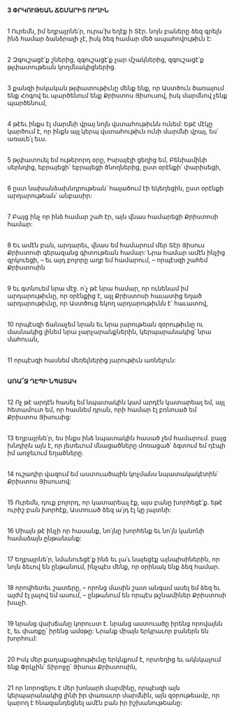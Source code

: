 **3 ՓՐԿՈՒԹԵԱՆ ՃՇՄԱՐԻՏ ՈՒՂԻՆ**

\
1 Ուրեմն, իմ եղբայրնե՛ր, ուրա՛խ եղէք ի Տէր. նոյն բաները ձեզ գրելն ինձ համար ձանձրալի չէ, իսկ ձեզ համար մեծ ապահովութիւն է:

\
2 Զգուշացէ՛ք շներից, զգուշացէ՛ք չար մշակներից, զգուշացէ՛ք թլփատութեան կողմնակիցներից.

\
3 քանզի իսկական թլփատութիւնը մենք ենք, որ Աստծուն ծառայում ենք Հոգով եւ պարծենում ենք Քրիստոս Յիսուսով, իսկ մարմնով չենք պարծենում,

\
4 թէեւ ինքս էլ մարմնի վրայ նոյն վստահութիւնն ունեմ: Եթէ մէկը կարծում է, որ ինքն այլ կերպ վստահութիւն ունի մարմնի վրայ, ես՝ առաւե՛լ եւս.

\
5 թլփատուել եմ ութերորդ օրը, Իսրայէլի ցեղից եմ, Բենիամինի սերնդից, եբրայեցի՝ եբրայեցի ծնողներից, ըստ օրէնքի՝ փարիսեցի,

\
6 ըստ նախանձախնդրութեան՝ հալածում էի եկեղեցին, ըստ օրէնքի արդարութեան՝ անբասիր:

\
7 Բայց ինչ որ ինձ համար շահ էր, այն վնաս համարեցի Քրիստոսի համար:

\
8 Եւ ամէն բան, արդարեւ, վնաս եմ համարում մեր Տէր Յիսուս Քրիստոսի գերազանց գիտութեան համար: Նրա համար ամէն ինչից զրկուեցի, – եւ այդ բոլորը աղբ եմ համարում, – որպէսզի շահեմ Քրիստոսին

\
9 եւ գտնուեմ նրա մէջ. ո՛չ թէ նրա համար, որ ունենամ իմ արդարութիւնը, որ օրէնքից է, այլ Քրիստոսի հաւատից եղած արդարութիւնը, որ Աստծուց եկող արդարութիւնն է՝ հաւատով,

\
10 որպէսզի ճանաչեմ նրան եւ նրա յարութեան զօրութիւնը ու մասնակից լինեմ նրա չարչարանքներին, կերպարանակից՝ նրա մահուան,

\
11 որպէսզի հասնեմ մեռելներից յարութիւն առնելուն:

\
**ԱՌԱ՜Ջ ԴԷՊԻ ՆՊԱՏԱԿ**

\
12 Ոչ թէ արդէն հասել եմ նպատակին կամ արդէն կատարեալ եմ, այլ հետամուտ եմ, որ հասնեմ դրան, որի համար էլ բռնուած եմ Քրիստոս Յիսուսից:

\
13 Եղբայրնե՛ր, ես ինքս ինձ նպատակին հասած չեմ համարում. բայց խնդիրն այն է, որ յետեւում մնացածները մոռացած՝ ձգտում եմ դէպի իմ առջեւում եղածները.

\
14 ուշադիր վազում եմ աստուածային կոչմանս նպատակակէտին՝ Քրիստոս Յիսուսով:

\
15 Ուրեմն, դուք բոլորդ, որ կատարեալ էք, այս բանը խորհեցէ՛ք. եթէ ուրիշ բան խորհէք, Աստուած ձեզ ա՛յդ էլ կը յայտնի:

\
16 Միայն թէ ինչի որ հասանք, նո՛յնը խորհենք եւ նո՛յն կանոնի համաձայն ընթանանք:

\
17 Եղբայրնե՛ր, նմանուեցէ՛ք ինձ եւ լա՛ւ նայեցէք այնպիսիներին, որ նոյն ձեւով են ընթանում, ինչպէս մենք, որ օրինակ ենք ձեզ համար.

\
18 որովհետեւ շատերը, – որոնց մասին շատ անգամ ասել եմ ձեզ եւ այժմ էլ լալով եմ ասում, – ընթանում են որպէս թշնամիներ Քրիստոսի խաչի.

\
19 նրանց վախճանը կորուստ է. նրանց աստուածը իրենց որովայնն է, եւ փառքը՝ իրենց ամօթը: Նրանք միայն երկրաւոր բաներն են խորհում:

\
20 Իսկ մեր քաղաքացիութիւնը երկնքում է, որտեղից եւ ակնկալում ենք Փրկչին՝ Տիրոջը՝ Յիսուս Քրիստոսին,

\
21 որ նորոգելու է մեր խոնարհ մարմինը, որպէսզի այն կերպարանակից լինի իր փառաւոր մարմնին, այն զօրութեամբ, որ կարող է հնազանդեցնել ամէն բան իր իշխանութեանը:
